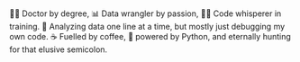 👩‍⚕️ Doctor by degree, 
📊 Data wrangler by passion, 
🧑‍💻 Code whisperer in training.
🧠 Analyzing data one line at a time, 
but mostly just debugging my own code.
☕ Fuelled by coffee, 🐍 powered by Python, and eternally hunting for that elusive semicolon.

